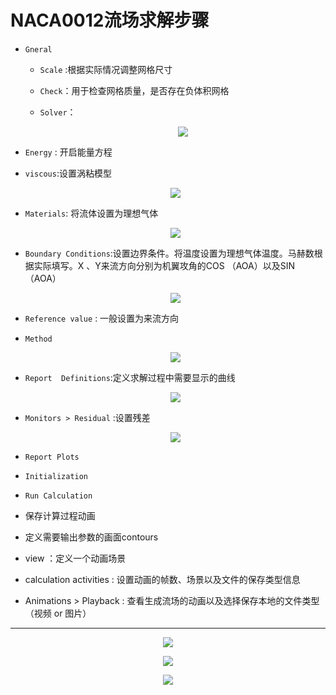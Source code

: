 # NACA0012流场求解步骤



* `Gneral   `

   * `Scale`  :根据实际情况调整网格尺寸 

   * `Check`：用于检查网格质量，是否存在负体积网格

   * `Solver`：

     <p align="center">
         <img src = "./images/general.png"/>
     </p>

* `Energy` : 开启能量方程

* `viscous`:设置涡粘模型

  <p align="center">
      <img src = "./images/viscous.png" />
  </p>

* `Materials`: 将流体设置为理想气体

  <p align="center">
      <img src="./images/materials.png" />
  </p>
  
  
* `Boundary Conditions`:设置边界条件。将温度设置为理想气体温度。马赫数根据实际填写。X 、Y来流方向分别为机翼攻角的COS （AOA）以及SIN（AOA）

  <p align="center">
      <img  src = "./images/boundary.png" />
  </p>

* `Reference value` : 一般设置为来流方向

 * `Method`

   <p align="center">
       <img src="./images/methods.png"/>
   </p>
   
   
 * `Report  Definitions`:定义求解过程中需要显示的曲线

   <p align="center">
       <img src="./images/report.png"/>
   </p>

 * `Monitors > Residual`  :设置残差

   <p align="center">
       <img src="./images/residual.png" />
   </p>

* `Report Plots`
* `Initialization`
* `Run Calculation`

*   保存计算过程动画
  *  定义需要输出参数的画面contours
  * view  ：定义一个动画场景
  * calculation  activities :  设置动画的帧数、场景以及文件的保存类型信息
  * Animations > Playback : 查看生成流场的动画以及选择保存本地的文件类型（视频 or  图片）

---

<p align="center">
    <img src = "./images/naca0012_pressure.png"/>
</p>

<p align="center">
    <img src = "./images/naca0012_x_v.png"/>
</p>

<p align="center">
    <img src = "./images/naca0012_y_v.png"/>
</p>


